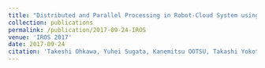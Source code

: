 ```yaml
---
title: "Distributed and Parallel Processing in Robot-Cloud System using ROS-Compliant FPGA Component"
collection: publications
permalink: /publication/2017-09-24-IROS
venue: 'IROS 2017'
date: 2017-09-24
citation: 'Takeshi Ohkawa, Yuhei Sugata, Kanemitsu OOTSU, Takashi Yokota, "Distributed and Parallel Processing in Robot-Cloud System using ROS-Compliant FPGA Component," IEEE/RSJ International Conference on Intelligent Robots and Systems (IROS2017), September 24-28, 2017.（Abstract Only）, 2017.'
---
```

